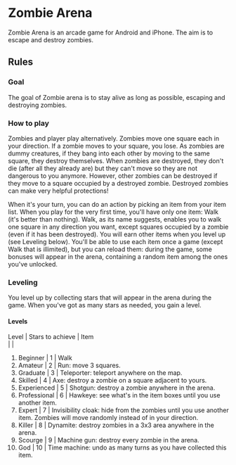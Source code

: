 Zombie Arena
============

Zombie Arena is an arcade game for Android and iPhone. The aim is to escape and destroy zombies.

Rules
-----

### Goal

The goal of Zombie arena is to stay alive as long as possible, escaping and destroying zombies.

### How to play

Zombies and player play alternatively. Zombies move one square each in your direction. If a zombie moves to your square, you lose. As zombies are dummy creatures, if they bang into each other by moving to the same square, they destroy themselves. When zombies are destroyed, they don't die (after all they already are) but they can't move so they are not dangerous to you anymore. However, other zombies can be destroyed if they move to a square occupied by a destroyed zombie. Destroyed zombies can make very helpful protections!

When it's your turn, you can do an action by picking an item from your item list. When you play for the very first time, you'll have only one item: Walk (it's better than nothing). Walk, as its name suggests, enables you to walk one square in any direction you want, except squares occupied by a zombie (even if it has been destroyed). You will earn other items when you level up (see Leveling below). You'll be able to use each item once a game (except Walk that is illimited), but you can reload them: during the game, some bonuses will appear in the arena, containing a random item among the ones you've unlocked.

### Leveling

You level up by collecting stars that will appear in the arena during the game. When you've got as many stars as needed, you gain a level.

#### Levels

Level			|   Stars to achieve 	|	Item  
			|			|  
1.  Beginner		|	    1		|	Walk  
2.  Amateur		|	    2		|	Run: move 3 squares.  
3.  Graduate		|	    3		|	Teleporter: teleport anywhere on the map.  
4.  Skilled		|	    4		|	Axe: destroy a zombie on a square adjacent to yours.  
5.  Experienced		|	    5		|	Shotgun: destroy a zombie anywhere in the arena.  
6.  Professional	|	    6		|	Hawkeye: see what's in the item boxes until you use another item.  
7.  Expert		|	    7		|	Invisibility cloak: hide from the zombies until you use another item. Zombies will move randomly instead of in your direction.  
8.  Killer		|	    8		|	Dynamite: destroy zombies in a 3x3 area anywhere in the arena.  
9.  Scourge		|	    9		|	Machine gun: destroy every zombie in the arena.  
10. God			|	    10		|	Time machine: undo as many turns as you have collected this item.  

